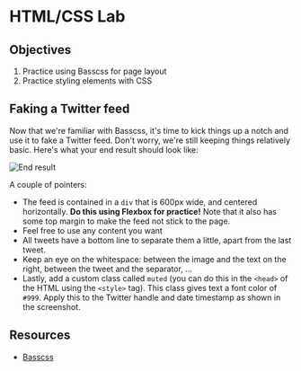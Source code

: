 # HTML/CSS Lab

## Objectives

1. Practice using Basscss for page layout
2. Practice styling elements with CSS

## Faking a Twitter feed
Now that we're familiar with Basscss, it's time to kick things up a notch and use it to fake a Twitter feed. Don't
worry, we're still keeping things relatively basic. Here's what your end result should look like:

![End result](http://i.imgur.com/kzZugpV.png)

A couple of pointers:

- The feed is contained in a `div` that is 600px wide, and centered horizontally. **Do this using Flexbox for
practice!** Note that it also has some top margin to make the feed not stick to the page.
- Feel free to use any content you want
- All tweets have a bottom line to separate them a little, apart from the last tweet.
- Keep an eye on the whitespace: between the image and the text on the right, between the tweet and the separator, ...
- Lastly, add a custom class called `muted` (you can do this in the `<head>` of the HTML using the `<style>` tag). This
class gives text a font color of `#999`. Apply this to the Twitter handle and date timestamp as shown in the screenshot.


## Resources
- [Basscss](http://www.basscss.com)
